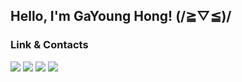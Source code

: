 ## Hello, I'm GaYoung Hong! (/≧▽≦)/
<h3>Link & Contacts</h3>
<a href="https://blog.naver.com/okmohae" target="_blank"><img src="https://img.shields.io/badge/BLOG-09B3AF?style=for-the-badge&logo=storyblok&logoColor=white"/></a>
<a href="https://velog.io/@kaouo" target="_blank"><img src="https://img.shields.io/badge/VELOG-20C997?style=for-the-badge&logo=velog&logoColor=white"/></a>
<a href="https://www.instagram.com/kaouo.i" target="_blank"><img src="https://img.shields.io/badge/INSTAGRAM-E4405F?style=for-the-badge&logo=instagram&logoColor=white"/></a>
<a href="https://www.youtube.com/channel/UCaRDi8Oq65CM84tslSiKJVQ" target="_blank"><img src="https://img.shields.io/badge/YOUTUBE-FF0000?style=for-the-badge&logo=youtube&logoColor=white"/></a>
